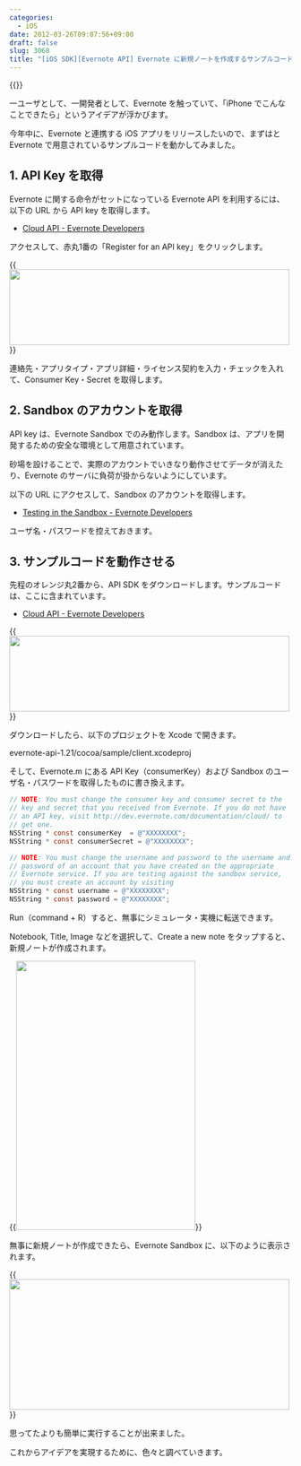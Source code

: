 ```yaml
---
categories:
  - iOS
date: 2012-03-26T09:07:56+09:00
draft: false
slug: 3068
title: "[iOS SDK][Evernote API] Evernote に新規ノートを作成するサンプルコードを動かすまでの手順"
---
```


{{<img alt="" src="/images/2012/03/3068_1.png">}}

一ユーザとして、一開発者として、Evernote を触っていて、「iPhone でこんなことできたら」というアイデアが浮かびます。

今年中に、Evernote と連携する iOS アプリをリリースしたいので、まずはと Evernote で用意されているサンプルコードを動かしてみました。

## 1. API Key を取得

Evernote に関する命令がセットになっている Evernote API を利用するには、以下の URL から API key を取得します。

* [Cloud API - Evernote Developers](http://dev.evernote.com/documentation/cloud/)

アクセスして、赤丸1番の「Register for an API key」をクリックします。

{{<img alt="" src="/images/2012/03/3068_2.png" width="500" height="135">}}

連絡先・アプリタイプ・アプリ詳細・ライセンス契約を入力・チェックを入れて、Consumer Key・Secret を取得します。

## 2. Sandbox のアカウントを取得

API key は、Evernote Sandbox でのみ動作します。Sandbox は、アプリを開発するための安全な環境として用意されています。

砂場を設けることで、実際のアカウントでいきなり動作させてデータが消えたり、Evernote のサーバに負荷が掛からないようにしています。

以下の URL にアクセスして、Sandbox のアカウントを取得します。

* [Testing in the Sandbox - Evernote Developers](http://dev.evernote.com/documentation/cloud/chapters/Testing.php)

ユーザ名・パスワードを控えておきます。

## 3. サンプルコードを動作させる

先程のオレンジ丸2番から、API SDK をダウンロードします。サンプルコードは、ここに含まれています。

* [Cloud API - Evernote Developers](http://dev.evernote.com/documentation/cloud/)

{{<img alt="" src="/images/2012/03/3068_3.png" width="500" height="135">}}

ダウンロードしたら、以下のプロジェクトを Xcode で開きます。

evernote-api-1.21/cocoa/sample/client.xcodeproj

そして、Evernote.m にある API Key（consumerKey）および Sandbox のユーザ名・パスワードを取得したものに書き換えます。

```objective-c
// NOTE: You must change the consumer key and consumer secret to the
// key and secret that you received from Evernote. If you do not have
// an API key, visit http://dev.evernote.com/documentation/cloud/ to
// get one.
NSString * const consumerKey  = @"XXXXXXXX";
NSString * const consumerSecret = @"XXXXXXXX";

// NOTE: You must change the username and password to the username and
// password of an account that you have created on the appropriate
// Evernote service. If you are testing against the sandbox service,
// you must create an account by visiting
NSString * const username = @"XXXXXXXX";
NSString * const password = @"XXXXXXXX";  
```

Run（command + R）すると、無事にシミュレータ・実機に転送できます。

Notebook, Title, Image などを選択して、Create a new note をタップすると、新規ノートが作成されます。

{{<img alt="" src="/images/2012/03/3068_4.png" width="320" height="480">}}

無事に新規ノートが作成できたら、Evernote Sandbox に、以下のように表示されます。

{{<img alt="" src="/images/2012/03/3068_5.png" width="500" height="233">}}

思ってたよりも簡単に実行することが出来ました。

これからアイデアを実現するために、色々と調べていきます。
